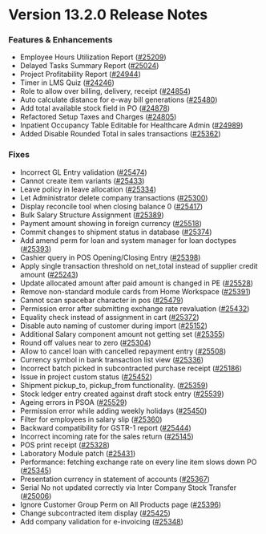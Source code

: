 # Version 13.2.0 Release Notes

### Features & Enhancements

- Employee Hours Utilization Report ([#25209](https://github.com/netmanthan/ShoperPrimeHO/pull/25209))
- Delayed Tasks Summary Report ([#25024](https://github.com/netmanthan/ShoperPrimeHO/pull/25024))
- Project Profitability Report ([#24944](https://github.com/netmanthan/ShoperPrimeHO/pull/24944))
- Timer in LMS Quiz ([#24246](https://github.com/netmanthan/ShoperPrimeHO/pull/24246))
- Role to allow over billing, delivery, receipt ([#24854](https://github.com/netmanthan/ShoperPrimeHO/pull/24854))
- Auto calculate distance for e-way bill generations ([#25480](https://github.com/netmanthan/ShoperPrimeHO/pull/25480))
- Add total available stock field in PO ([#24878](https://github.com/netmanthan/ShoperPrimeHO/pull/24878))
- Refactored Setup Taxes and Charges ([#24805](https://github.com/netmanthan/ShoperPrimeHO/pull/24805))
- Inpatient Occupancy Table Editable for Healthcare Admin ([#24989](https://github.com/netmanthan/ShoperPrimeHO/pull/24989))
- Added Disable Rounded Total in sales transactions ([#25362](https://github.com/netmanthan/ShoperPrimeHO/pull/25362))


### Fixes

- Incorrect GL Entry validation ([#25474](https://github.com/netmanthan/ShoperPrimeHO/pull/25474))
- Cannot create item variants ([#25433](https://github.com/netmanthan/ShoperPrimeHO/pull/25433))
- Leave policy in leave allocation ([#25334](https://github.com/netmanthan/ShoperPrimeHO/pull/25334))
- Let Administrator delete company transactions ([#25300](https://github.com/netmanthan/ShoperPrimeHO/pull/25300))
- Display reconcile tool when closing balance 0 ([#25417](https://github.com/netmanthan/ShoperPrimeHO/pull/25417))
- Bulk Salary Structure Assignment ([#25389](https://github.com/netmanthan/ShoperPrimeHO/pull/25389))
- Payment amount showing in foreign currency ([#25518](https://github.com/netmanthan/ShoperPrimeHO/pull/25518))
- Commit changes to shipment status in database ([#25374](https://github.com/netmanthan/ShoperPrimeHO/pull/25374))
- Add amend perm for loan and system manager for loan doctypes ([#25393](https://github.com/netmanthan/ShoperPrimeHO/pull/25393))
- Cashier query in POS Opening/Closing Entry ([#25398](https://github.com/netmanthan/ShoperPrimeHO/pull/25398))
- Apply single transaction threshold on net_total instead of supplier credit amount ([#25243](https://github.com/netmanthan/ShoperPrimeHO/pull/25243))
- Update allocated amount after paid amount is changed in PE ([#25528](https://github.com/netmanthan/ShoperPrimeHO/pull/25528))
- Remove non-standard module cards from Home Workspace ([#25391](https://github.com/netmanthan/ShoperPrimeHO/pull/25391))
- Cannot scan spacebar character in pos ([#25479](https://github.com/netmanthan/ShoperPrimeHO/pull/25479))
- Permission error after submitting exchange rate revaluation ([#25432](https://github.com/netmanthan/ShoperPrimeHO/pull/25432))
- Equality check instead of assignment in cart ([#25372](https://github.com/netmanthan/ShoperPrimeHO/pull/25372))
- Disable auto naming of customer during import ([#25152](https://github.com/netmanthan/ShoperPrimeHO/pull/25152))
- Additional Salary component amount not getting set ([#25355](https://github.com/netmanthan/ShoperPrimeHO/pull/25355))
- Round off values near to zero ([#25304](https://github.com/netmanthan/ShoperPrimeHO/pull/25304))
- Allow to cancel loan with cancelled repayment entry ([#25508](https://github.com/netmanthan/ShoperPrimeHO/pull/25508))
- Currency symbol in bank transaction list view ([#25336](https://github.com/netmanthan/ShoperPrimeHO/pull/25336))
- Incorrect batch picked in subcontracted purchase receipt ([#25186](https://github.com/netmanthan/ShoperPrimeHO/pull/25186))
- Issue in project custom status ([#25452](https://github.com/netmanthan/ShoperPrimeHO/pull/25452))
- Shipment pickup_to, pickup_from functionality. ([#25359](https://github.com/netmanthan/ShoperPrimeHO/pull/25359))
- Stock ledger entry created against draft stock entry ([#25539](https://github.com/netmanthan/ShoperPrimeHO/pull/25539))
- Ageing errors in PSOA ([#25529](https://github.com/netmanthan/ShoperPrimeHO/pull/25529))
- Permission error while adding weekly holidays ([#25450](https://github.com/netmanthan/ShoperPrimeHO/pull/25450))
- Filter for employees in salary slip ([#25360](https://github.com/netmanthan/ShoperPrimeHO/pull/25360))
- Backward compatibility for GSTR-1 report ([#25444](https://github.com/netmanthan/ShoperPrimeHO/pull/25444))
- Incorrect incoming rate for the sales return ([#25145](https://github.com/netmanthan/ShoperPrimeHO/pull/25145))
- POS print receipt ([#25328](https://github.com/netmanthan/ShoperPrimeHO/pull/25328))
- Laboratory Module patch ([#25431](https://github.com/netmanthan/ShoperPrimeHO/pull/25431))
- Performance: fetching exchange rate on every line item slows down PO ([#25345](https://github.com/netmanthan/ShoperPrimeHO/pull/25345))
- Presentation currency in statement of accounts ([#25367](https://github.com/netmanthan/ShoperPrimeHO/pull/25367))
- Serial No not updated correctly via Inter Company Stock Transfer ([#25006](https://github.com/netmanthan/ShoperPrimeHO/pull/25006))
- Ignore Customer Group Perm on All Products page ([#25396](https://github.com/netmanthan/ShoperPrimeHO/pull/25396))
- Change subcontracted item display ([#25425](https://github.com/netmanthan/ShoperPrimeHO/pull/25425))
- Add company validation for e-invoicing ([#25348](https://github.com/netmanthan/ShoperPrimeHO/pull/25348))
